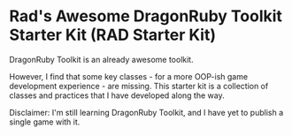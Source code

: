 # Rad's Awesome DragonRuby Toolkit Starter Kit (RAD Starter Kit)

DragonRuby Toolkit is an already awesome toolkit.

However, I find that some key classes - for a more OOP-ish game development experience - are missing.
This starter kit is a collection of classes and practices that I have developed along the way.

Disclaimer: I'm still learning DragonRuby Toolkit, and I have yet to publish a single game with it.
